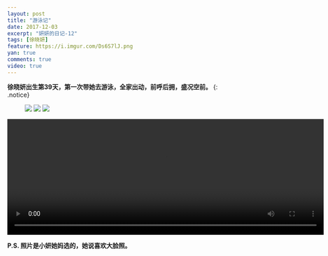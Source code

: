 ```yaml
---
layout: post
title: "游泳记"
date: 2017-12-03
excerpt: "妍妍的日记-12"
tags: [徐晓妍]
feature: https://i.imgur.com/Ds6S7lJ.png
yan: true
comments: true
video: true
---
```


**徐晓妍出生第39天，第一次带她去游泳，全家出动，前呼后拥，盛况空前。**
{: .notice}
<figure>
    <a href="{{ site.staticUrl }}/yanyan/image/swiming1.jpg"><img src="{{ site.staticUrl }}/yanyan/image/swiming1.jpg" /></a>
    <a href="{{ site.staticUrl }}/yanyan/image/swiming2.jpg"><img src="{{ site.staticUrl }}/yanyan/image/swiming2.jpg" /></a>
    <a href="{{ site.staticUrl }}/yanyan/image/swiming3.jpg"><img src="{{ site.staticUrl }}/yanyan/image/swiming3.jpg" /></a>
</figure>

<video id="my-video" class="video-js vjs-16-9" controls preload="auto" width="722" height="264" data-setup="{}">
    <source src="{{ site.staticUrl }}/yanyan/video/swiming.mp4" type='video/mp4'>
    <p class="vjs-no-js">
      To view this video please enable JavaScript, and consider upgrading to a web browser that
      <a href="http://videojs.com/html5-video-support/" target="_blank">supports HTML5 video</a>
    </p>
  </video>
  
**P.S. 照片是小妍她妈选的，她说喜欢大脸照。**
